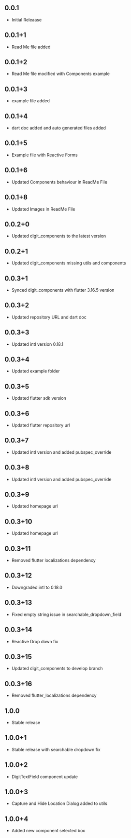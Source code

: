 ## 0.0.1

* Initial Releaase

## 0.0.1+1

* Read Me file added

## 0.0.1+2

* Read Me file modified with Components example

## 0.0.1+3

* example file added

## 0.0.1+4

* dart doc added and auto generated files added

## 0.0.1+5

* Example file with Reactive Forms

## 0.0.1+6

* Updated Components behaviour in ReadMe File

## 0.0.1+8

* Updated Images in ReadMe File

## 0.0.2+0

* Updated digit_components to the latest version

## 0.0.2+1

* Updated digit_components missing utils and components

## 0.0.3+1

* Synced digit_components with flutter 3.16.5 version

## 0.0.3+2

* Updated repository URL and dart doc

## 0.0.3+3

* Updated intl version 0.18.1

## 0.0.3+4

* Updated example folder

## 0.0.3+5

* Updated flutter sdk version

## 0.0.3+6

* Updated flutter repository url

## 0.0.3+7

* Updated intl version and added pubspec_override

## 0.0.3+8

* Updated intl version and added pubspec_override

## 0.0.3+9

* Updated homepage url

## 0.0.3+10

* Updated homepage url

## 0.0.3+11

* Removed flutter localizations dependency

## 0.0.3+12

* Downgraded intl to 0.18.0

## 0.0.3+13

* Fixed empty string issue in searchable_dropdown_field

## 0.0.3+14
* Reactive Drop down fix

## 0.0.3+15
* Updated digit_components to develop branch

## 0.0.3+16
* Removed flutter_localizations dependency

## 1.0.0
* Stable release

## 1.0.0+1
* Stable release with searchable dropdown fix

## 1.0.0+2
* DigitTextField component update

## 1.0.0+3
* Capture and Hide Location Dialog added to utils 

## 1.0.0+4
* Added new component selected box
